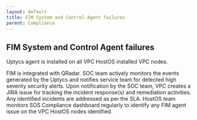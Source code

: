 ```yaml
---
layout: default
title: FIM System and Control Agent failures
parent: Compliance
---
```

## FIM System and Control Agent failures

Uptycs agent is installed on all VPC HostOS installed VPC nodes.

FIM is integrated with QRadar. SOC team actively monitors the events
generated by the Uptycs and notifies service team for detected high severity
security alerts. Upon notification by the SOC team, VPC creates a JIRA issue for tracking
the incident response(s) and remediation activities. Any identified incidents are addressed
as per the SLA. HostOS team monitors SOS Compliance dashboard regularly to identify any
FIM agent issue on the VPC HostOS nodes identified.

